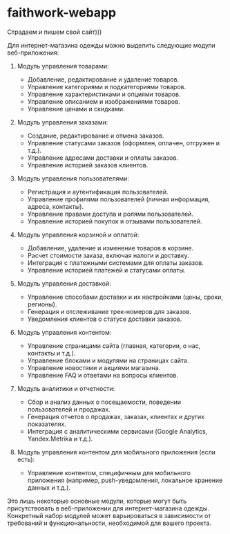 # faithwork-webapp

Страдаем и пишем свой сайт)))


 Для интернет-магазина одежды можно выделить следующие модули веб-приложения:

1. Модуль управления товарами:
   - Добавление, редактирование и удаление товаров.
   - Управление категориями и подкатегориями товаров.
   - Управление характеристиками и опциями товаров.
   - Управление описанием и изображениями товаров.
   - Управление ценами и скидками.

2. Модуль управления заказами:
   - Создание, редактирование и отмена заказов.
   - Управление статусами заказов (оформлен, оплачен, отгружен и т.д.).
   - Управление адресами доставки и оплаты заказов.
   - Управление историей заказов клиентов.

3. Модуль управления пользователями:
   - Регистрация и аутентификация пользователей.
   - Управление профилями пользователей (личная информация, адреса, контакты).
   - Управление правами доступа и ролями пользователей.
   - Управление историей покупок и отзывами пользователей.

4. Модуль управления корзиной и оплатой:
   - Добавление, удаление и изменение товаров в корзине.
   - Расчет стоимости заказа, включая налоги и доставку.
   - Интеграция с платежными системами для оплаты заказов.
   - Управление историей платежей и статусами оплаты.

5. Модуль управления доставкой:
   - Управление способами доставки и их настройками (цены, сроки, регионы).
   - Генерация и отслеживание трек-номеров для заказов.
   - Уведомления клиентов о статусе доставки заказов.

6. Модуль управления контентом:
   - Управление страницами сайта (главная, категории, о нас, контакты и т.д.).
   - Управление блоками и модулями на страницах сайта.
   - Управление новостями и акциями магазина.
   - Управление FAQ и ответами на вопросы клиентов.

7. Модуль аналитики и отчетности:
   - Сбор и анализ данных о посещаемости, поведении пользователей и продажах.
   - Генерация отчетов о продажах, заказах, клиентах и других показателях.
   - Интеграция с аналитическими сервисами (Google Analytics, Yandex.Metrika и т.д.).

8. Модуль управления контентом для мобильного приложения (если есть):
   - Управление контентом, специфичным для мобильного приложения (например, push-уведомления, локальное хранение данных и т.д.).

Это лишь некоторые основные модули, которые могут быть присутствовать в веб-приложении для интернет-магазина одежды. Конкретный набор модулей может варьироваться в зависимости от требований и функциональности, необходимой для вашего проекта.
